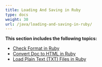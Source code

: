 ```yaml
---
title: Loading And Saving in Ruby
type: docs
weight: 30
url: /java/loading-and-saving-in-ruby/
---
```


**This section includes the following topics:**

- [Check Format in Ruby](/words/java/check-format-in-ruby/)
- [Convert Doc to HTML in Ruby](/words/java/convert-doc-to-html-in-ruby/)
- [Load Plain Text (TXT) Files in Ruby](/words/java/load-plain-text-txt-files-in-ruby/)
